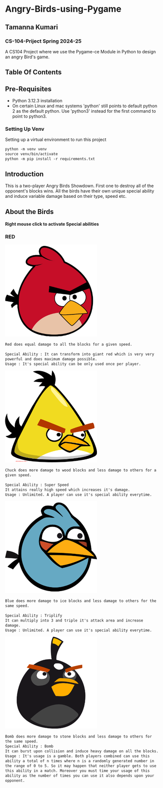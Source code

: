 # Angry-Birds-using-Pygame
## Tamanna Kumari
### CS-104-Priject Spring 2024-25
A CS104 Project where we use the Pygame-ce Module in Python to design an angry Bird's game.

## Table Of Contents




## Pre-Requisites

* Python 3.12.3 installation
* On certain Linux and mac systems 'python' still points to default python 2 as the default python. Use 'python3' instead for the first command to point to python3.



### Setting Up Venv

Setting up a virtual environment to run this project

```
python -m venv venv
source venv/bin/activate
python -m pip install -r requirements.txt

```
## Introduction
This is a two-player Angry Birds Showdown. First one to destroy all of the opponent's blocks wins. All the birds have their own unique special ability and induce variable damage based on their type, speed etc.

## About the Birds

#### **Right mouse click to activate Special abilities**

### RED
<img src="Resources/red.png" alt="RED" width="300" height = "300"/>


    Red does equal damage to all the blocks for a given speed.

    Special Ability : It can transform into giant red which is very very powerful and does maximum damage possible. 
    Usage : It's special ability can be only used once per player.


<img src="Resources/fast_yellow.png" alt="CHUCK" width="300" height = "300"/>

    Chuck does more damage to wood blocks and less damage to others for a given speed.

    Special Ability : Super Speed
    It attains really high speed which increases it's damage.
    Usage : Unlimited. A player can use it's special ability everytime.

<img src="Resources/small_blue.png" alt="BLUE" width="300" height = "300"/>

    Blue does more damage to ice blocks and less damage to others for the same speed.

    Special Ability : Triplify
    It can multiply into 3 and triple it's attack area and increase damage.
    Usage : Unlimited. A player can use it's special ability everytime.

<img src="Resources/bomb.png" alt="BOMB" width="300" height = "300"/>

    Bomb does more damage to stone blocks and less damage to others for the same speed.
    Special Ability : Bomb
    It can burst upon collision and induce heavy damage on all the blocks. 
    Usage : It's usage is a gamble. Both players combined can use this ability a total of n times where n is a randomly generated number in the range of 0 to 5. So it may happen that neither player gets to use this ability in a match. Moreover you must time your usage of this ability as the number of times you can use it also depends upon your opponent.



